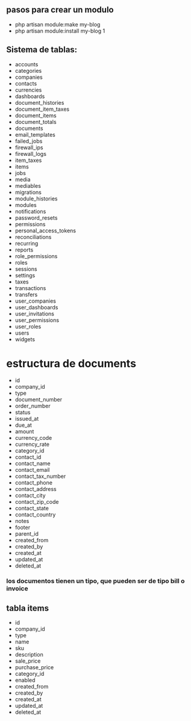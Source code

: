 ## pasos para crear un modulo
- php artisan module:make my-blog
- php artisan module:install my-blog 1
## Sistema de tablas:
- accounts
- categories
- companies
- contacts
- currencies
- dashboards
- document_histories
- document_item_taxes
- document_items
- document_totals
- documents
- email_templates
- failed_jobs
- firewall_ips
- firewall_logs
- item_taxes
- items
- jobs
- media
- mediables
- migrations
- module_histories
- modules
- notifications
- password_resets
- permissions
- personal_access_tokens
- reconciliations
- recurring
- reports
- role_permissions
- roles
- sessions
- settings
- taxes
- transactions
- transfers
- user_companies
- user_dashboards
- user_invitations
- user_permissions
- user_roles
- users
- widgets

# estructura de documents
- id
- company_id
- type
- document_number
- order_number
- status
- issued_at
- due_at
- amount
- currency_code
- currency_rate
- category_id
- contact_id
- contact_name
- contact_email
- contact_tax_number
- contact_phone
- contact_address
- contact_city
- contact_zip_code
- contact_state
- contact_country
- notes
- footer
- parent_id
- created_from
- created_by
- created_at
- updated_at
- deleted_at

### los documentos tienen un tipo, que pueden ser de tipo bill o invoice
## tabla items
- id
- company_id
- type
- name
- sku
- description
- sale_price
- purchase_price
- category_id
- enabled
- created_from
- created_by
- created_at
- updated_at
- deleted_at
